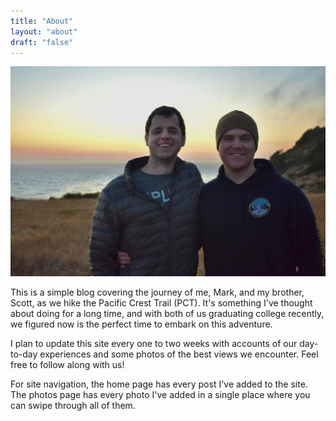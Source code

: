 ```yaml
---
title: "About"
layout: "about"
draft: "false"
---
```


![Scott and I](/images/about.jpg)

This is a simple blog covering the journey of me, Mark, and my brother, Scott, as we hike the Pacific Crest Trail (PCT). It's something I've thought about doing for a long time, and with both of us graduating college recently, we figured now is the perfect time to embark on this adventure.

I plan to update this site every one to two weeks with accounts of our day-to-day experiences and some photos of the best views we encounter. Feel free to follow along with us!

For site navigation, the home page has every post I've added to the site. The photos page has every photo I've added in a single place where you can swipe through all of them. 